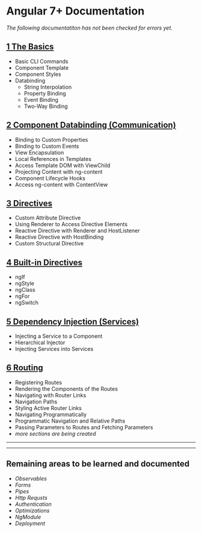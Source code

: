 # Angular 7+ Documentation
_The following documentatiton has not been checked for errors yet._

## [1 The Basics](./01.%20The%20Basics.md)
- Basic CLI Commands
- Component Template
- Component Styles
- Databinding
  - String Interpolation
  - Property Binding
  - Event Binding
  - Two-Way Binding

## [2 Component Databinding (Communication)](./02.%20Component%20Databinding%20(Communication).md)
- Binding to Custom Properties
- Binding to Custom Events
- View Encapsulation
- Local References in Templates
- Access Template DOM with ViewChild
- Projecting Content with ng-content
- Component Lifecycle Hooks
- Access ng-content with ContentView

## [3 Directives](./03.%20Directives.md)
- Custom Attribute Directive
- Using Renderer to Access Directive Elements
- Reactive Directive with Renderer and HostListener
- Reactive Directive with HostBinding
- Custom Structural Directive

## [4 Built-in Directives](./04.%20Built-in%20Directives.md)
- ngIf
- ngStyle
- ngClass
- ngFor
- ngSwitch

## [5 Dependency Injection (Services)](./05.%20Dependency%20Injection%20(Services).md)
- Injecting a Service to a Component
- Hierarchical Injector
- Injecting Services into Services

## [6 Routing](./06.%20Routing.md)
- Registering Routes
- Rendering the Components of the Routes
- Navigating with Router Links
- Navigation Paths
- Styling Active Router Links
- Navigating Programmatically
- Programmatic Navigation and Relative Paths
- Passing Parameters to Routes and Fetching Parameters
- _more sections are being created_

***
***

## Remaining areas to be learned and documented
- _Observables_
- _Forms_
- _Pipes_
- _Http Requsts_
- _Authentication_
- _Optimizations_
- _NgModule_
- _Deployment_


